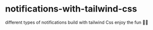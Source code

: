 # notifications-with-tailwind-css
different types of notifications build with tailwind Css enjoy the fun 🙂🙂
